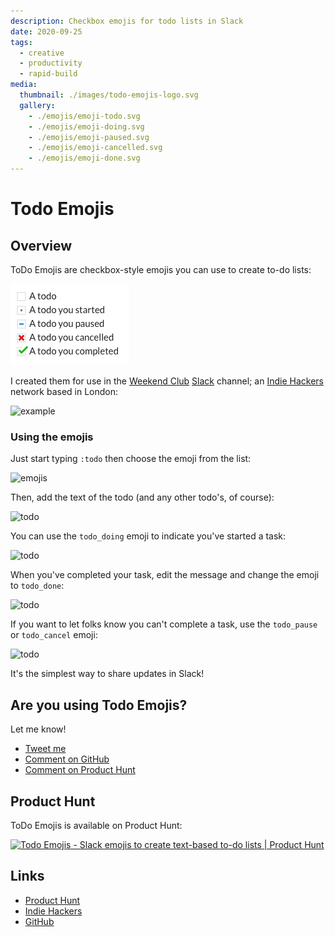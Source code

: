 ```yaml
---
description: Checkbox emojis for todo lists in Slack
date: 2020-09-25
tags:
  - creative
  - productivity
  - rapid-build
media:
  thumbnail: ./images/todo-emojis-logo.svg
  gallery:
    - ./emojis/emoji-todo.svg
    - ./emojis/emoji-doing.svg
    - ./emojis/emoji-paused.svg
    - ./emojis/emoji-cancelled.svg
    - ./emojis/emoji-done.svg
---
```


# Todo Emojis

## Overview

ToDo Emojis are checkbox-style emojis you can use to create to-do lists:

![emojis](https://raw.githubusercontent.com/davestewart/todo-emojis/master/docs/emojis.png)

I created them for use in the [Weekend Club](https://twitter.com/weekendclubldn) [Slack](https://slack.com) channel; an [Indie Hackers](https://indiehackers.com) network based in London:

![example](https://raw.githubusercontent.com/davestewart/todo-emojis/master/docs/example.png)


### Using the emojis

Just start typing `:todo` then choose the emoji from the list:

![emojis](https://raw.githubusercontent.com/davestewart/todo-emojis/master/docs/edit-choose.png)

Then, add the text of the todo (and any other todo's, of course):

![todo](https://raw.githubusercontent.com/davestewart/todo-emojis/master/docs/edit-todo.png)

You can use the `todo_doing` emoji to indicate you've started a task:

![todo](https://raw.githubusercontent.com/davestewart/todo-emojis/master/docs/edit-doing.png)

When you've completed your task, edit the message and change the emoji to `todo_done`:

![todo](https://raw.githubusercontent.com/davestewart/todo-emojis/master/docs/edit-done.png)

If you want to let folks know you can't complete a task, use the `todo_pause` or `todo_cancel` emoji:

![todo](https://raw.githubusercontent.com/davestewart/todo-emojis/master/docs/edit-cancel.png)

It's the simplest way to share updates in Slack!


## Are you using Todo Emojis?

Let me know!

- [Tweet me](https://twitter.com/dave_stewart)
- [Comment on GitHub](https://github.com/davestewart/todo-emojis/issues/1)
- [Comment on Product Hunt](http://producthunt.com/posts/todo-emojis)


## Product Hunt

ToDo Emojis is available on Product Hunt:

<a href="http://producthunt.com/posts/todo-emojis?utm_source=badge-featured&utm_medium=badge&utm_souce=badge-todo-emojis" target="_blank"><img src="https://api.producthunt.com/widgets/embed-image/v1/featured.svg?post_id=268429&theme=light" alt="Todo Emojis - Slack emojis to create text-based to-do lists | Product Hunt" style="width: 250px; height: 54px;" width="250" height="54" /></a>


## Links

- [Product Hunt](http://producthunt.com/posts/todo-emojis)
- [Indie Hackers](http://indiehackers.com/product/todo-emojis)
- [GitHub](https://github.com/davestewart/todo-emojis)
